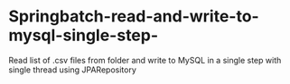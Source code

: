 # Springbatch-read-and-write-to-mysql-single-step-
Read list of .csv files from folder and write to MySQL in a single step with single thread using JPARepository
